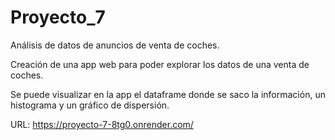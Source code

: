 # Proyecto_7
Análisis de datos de anuncios de venta de coches. 

Creación de una app web para poder explorar los datos de una venta de coches.

Se puede visualizar en la app el dataframe donde se saco la información, un histograma y un gráfico de dispersión.

URL: https://proyecto-7-8tg0.onrender.com/

